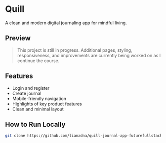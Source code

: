 # Quill
A clean and modern digital journaling app for mindful living.

## Preview
>This project is still in progress. Additional pages, styling, responsiveness, and improvements are currently being worked on as I continue the course.

## Features
- Login and register
- Create journal
- Mobile-friendly navigation
- Highlights of key product features
- Clean and minimal layout

## How to Run Locally
```bash
git clone https://github.com/lianadna/quill-journal-app-futurefullstack.com.git
